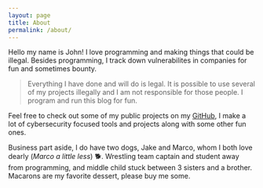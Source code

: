 ```yaml
---
layout: page
title: About
permalink: /about/
---
```


Hello my name is John! I love programming and making things that could be illegal. Besides programming, I track down vulnerabilites in companies for fun and sometimes bounty.

> Everything I have done and will do is legal. It is possible to use several of my projects illegally and I am not responsible for those people. I program and run this blog for fun.

Feel free to check out some of my public projects on my [GitHub](https://github.com/JohnSwiftC/), I make a lot of cybersecurity focused tools and projects along with some other fun ones.

Business part aside, I do have two dogs, Jake and Marco, whom I both love dearly (*Marco a little less*) 🐕. Wrestling team captain and student away from programming, and middle child stuck between 3 sisters and a brother. Macarons are my favorite dessert, please buy me some.